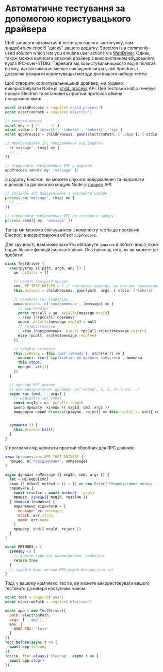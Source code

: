 # Автоматичне тестування за допомогою користувацького драйвера

Щоб записати автоматичні тести для вашого застосунку, вам знадобиться спосіб "диску" вашого додатку. [Spectron](https://electronjs.org/spectron) is a commonly-used solution which lets you emulate user actions via [WebDriver](https://webdriver.io/). Однак, також можна написати власний драйвер з використанням вбудованого вузла IPC-over-STDIO. Перевага від користувальницького водія полягає в тому, що він вимагає менше накладних витрат, ніж Spectron, і дозволяє розкрити користувацькі методи для вашого набору тестів.

Щоб створити користувальницький драйвер, ми будемо використовувати Node.js' [child_process](https://nodejs.org/api/child_process.html) API. Цей тестовий набір генерує процес Electron та встановить простий протокол обміну повідомленнями:

```js
const childProcess = require('child_process')
const electronPath = require('electron')

// вивести процес
const env = { /* . . */ }
const stdio = ['inherit', 'inherit', 'inherit', 'ipc']
const appProcess = childProcess. pawn(electronPath, ['./app'], { stdio, env })

// прослуховуйте IPC повідомлення від додатка
. n('message', (msg) => {
  // ...
})

// відправити повідомлення IPC у додаток
appProcess.send({ my: 'message' })
```

З додатку Electron, ви можете слухати повідомлення та надсилати відповіді за допомогою модуля Node.js [процес](https://nodejs.org/api/process.html) API:

```js
// слухайте IPC повідомлення з тестового набору
process.on('message', (msg) => {
  // ...
})

// відправити повідомлення IPC до тестового набору
process.send({ my: 'message' })
```

Тепер ми можемо спілкуватися з комплекту тестів до програми Electron, використовуючи об'єкт `appProcess`.

Для зручності, вам може захотіти обгорнути `додаток` в об'єкті водія, який надає більше функцій високого рівня. Ось приклад того, як ви можете це зробити:

```js
class TestDriver {
  конструктор ({ path, args, env }) {
    це. pcCalls = []

    // почати дочірній процес
    env. PP_TEST_DRIVER = 1 // повідомте додаток, що він має прослуховувати повідомлення
    this.process = childProcess. pawn(path, args, { stdio: ['inherit', 'inherit', 'inherit', 'ipc'], env })

    // обробити rpc відповіді
    кола.process. n('повідомлення', (message) => {
      // pop handler
      const rpcCall = це. pcCalls[message.msgId]
      , якщо (!rpcCall) повернув
      цього. pcCalls[message.msgId] = null
      // reject/resolve
      , якщо (повідомлення. eject) rpcCall.reject(message.reject)
      else rpcall. esolve(message.resolve)
    })

    // чекайте готового
    this.isReady = this.rpc('isReady'). atch((err) => {
      консолі. rror('Application не вдалося запустити', помилка
      this.stop()
      процес. xit(1)
    })
  }

  // простий RPC виклик
  // для використання: драйвер. pc('метод', 1, 2, 3).then(...)
  async rpc (cmd, ...args) {
    // надішліть rpc запит
    const msgId = це. pcCalls.length
    цього процесу. кінець ({ msgId, cmd, args })
    повернути новий Promise((рішуче, reject) => this.rpcCalls. ush({ resolve, reject }))


  зупинити () {
    this.process.kill()
  }
}
```

У програмі слід написати простий обробник для RPC дзвінків:

```js
якщо (process.env.APP_TEST_DRIVER) {
  процес. n('повідомлення', onMessage)
}

async функція onMessage ({ msgId, cmd, args }) {
  let = METHODS[cmd]
  якщо (! ethod) method = () = () => new Error('Неприпустимий метод: ' + cmd)
  спробуйте {
    const resolve = await method(. .args)
    процес. кінець({ msgId, resolve })
  } зловити (помилка) {
    паралельно відхилити = {
      message: err.message,
      stack: err.stack,
      name: err.name
    }
    процесу. end({ msgId, reject })
  }
}

const METHODS = {
  isReady () {
    // внести будь-які налаштування, необхідні
    return true
  }
  // задайте ваші методи RPC-можна використати тут
}
```

Тоді, у вашому комплексі тестів, ви можете використовувати вашого тестового драйвера наступним чином:

```js
const test = require('ava')
const electronPath = require('electron')

const app = new TestDriver({
  path: electronPath,
  args: ['. app'],
  env: {
    NODE_ENV: 'test'
  }
})
тест.before(async t => {
  await app.isReady
})
тестів. fter.always('cleanup', async t => {
  await app.stop()
})
```
